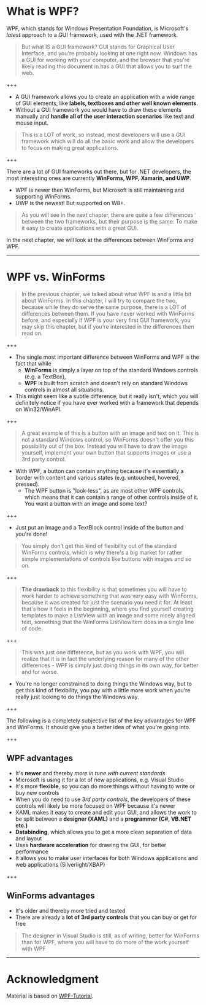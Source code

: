 # What is WPF?

WPF, which stands for Windows Presentation Foundation, is Microsoft's *latest* approach to a GUI framework, used with the .NET framework.

>But what IS a GUI framework? GUI stands for Graphical User Interface, and you're probably looking at one right now. Windows has a GUI for working with your computer, and the browser that you're likely reading this document in has a GUI that allows you to surf the web.

+++

* A GUI framework allows you to create an application with a wide range of GUI elements, like **labels, textboxes and other well known elements**. 
* Without a GUI framework you would have to draw these elements manually and **handle all of the user interaction scenarios** like text and mouse input. 
>This is a LOT of work, so instead, most developers will use a GUI framework which will do all the basic work and allow the developers to focus on making great applications.

+++

There are a lot of GUI frameworks out there, but for .NET developers, the most interesting ones are currently **WinForms, WPF, Xamarin, and UWP**. 
* WPF is newer then WinForms, but Microsoft is still maintaining and supporting WinForms. 
* UWP is the newest! But supported on W8+.
> As you will see in the next chapter, there are quite a few differences between the two frameworks, but their purpose is the same: To make it easy to create applications with a great GUI.

In the next chapter, we will look at the differences between WinForms and WPF.

---

# WPF vs. WinForms


> In the previous chapter, we talked about what WPF is and a little bit about WinForms. In this chapter, I will try to compare the two, because while they do serve the same purpose, there is a LOT of differences between them. If you have never worked with WinForms before, and especially if WPF is your very first GUI framework, you may skip this chapter, but if you're interested in the differences then read on.

+++

* The single most important difference between WinForms and WPF is the fact that while 
  * **WinForms** is simply a layer on top of the standard Windows controls (e.g. a TextBox), 
  * **WPF** is built from scratch and doesn't rely on standard Windows controls in almost all situations. 
* This might seem like a subtle difference, but it really isn't, which you will definitely notice if you have ever worked with a framework that depends on Win32/WinAPI.

+++

> A great example of this is a button with an image and text on it. This is not a standard Windows control, so WinForms doesn't offer you this possibility out of the box. Instead you will have to draw the image yourself, implement your own button that supports images or use a 3rd party control. 
* With WPF, a button can contain anything because it's essentially a border with content and various states (e.g. untouched, hovered, pressed). 
  * The WPF button is "look-less", as are most other WPF controls, which means that it can contain a range of other controls inside of it. You want a button with an image and some text? 

+++

* Just put an Image and a TextBlock control inside of the button and you're done! 
> You simply don’t get this kind of flexibility out of the standard WinForms controls, which is why there's a big market for rather simple implementations of controls like buttons with images and so on.

+++

> **The drawback** to this flexibility is that sometimes you will have to work harder to achieve something that was very easy with WinForms, because it was created for just the scenario you need it for. At least that's how it feels in the beginning, where you find yourself creating templates to make a ListView with an image and some nicely aligned text, something that the WinForms ListViewItem does in a single line of code.

+++

> This was just one difference, but as you work with WPF, you will realize that it is in fact the underlying reason for many of the other differences - WPF is simply just doing things in its own way, for better and for worse. 
* You're no longer constrained to doing things the Windows way, but to get this kind of flexibility, you pay with a little more work when you're really just looking to do things the Windows way.

+++

The following is a completely subjective list of the key advantages for WPF and WinForms. It should give you a better idea of what you're going into.

+++

## WPF advantages

*   It's **newer** and thereby *more in tune with current standards*
*   Microsoft is using it for a lot of new applications, e.g. Visual Studio
*   It's more **flexible**, so you can do more things without having to write or buy new controls
*   When you do need to use *3rd party controls*, the developers of these controls will likely be more focused on WPF because it's newer
*   XAML makes it easy to create and edit your GUI, and allows the work to be split between a **designer (XAML)** and a **programmer (C#, VB.NET etc.)**
*   **Databinding**, which allows you to get a more clean separation of data and layout
*   Uses **hardware acceleration** for drawing the GUI, for better performance
*   It allows you to make user interfaces for both Windows applications and web applications (Silverlight/XBAP)

+++

## WinForms advantages

*   It's older and thereby more tried and tested
*   There are already a **lot of 3rd party controls** that you can buy or get for free
> The designer in Visual Studio is still, as of writing, better for WinForms than for WPF, where you will have to do more of the work yourself with WPF

---

# Acknowledgment

Material is based on [WPF-Tutorial](http://www.wpf-tutorial.com/).